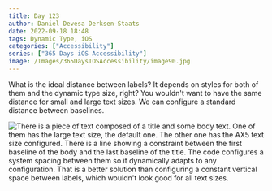 ```yaml
---
title: Day 123
author: Daniel Devesa Derksen-Staats
date: 2022-09-18 18:48
tags: Dynamic Type, iOS
categories: ["Accessibility"]
series: ["365 Days iOS Accessibility"]
image: /Images/365DaysIOSAccessibility/image90.jpg
---
```


What is the ideal distance between labels? It depends on styles for both of them and the dynamic type size, right? You wouldn't want to have the same distance for small and large text sizes. We can configure a standard distance between baselines.

![There is a piece of text composed of a title and some body text. One of them has the large text size, the default one. The other one has the AX5 text size configured. There is a line showing a constraint between the first baseline of the body and the last baseline of the title. The code configures a system spacing between them so it dynamically adapts to any configuration. That is a better solution than configuring a constant vertical space between labels, which wouldn't look good for all text sizes.](/Images/365DaysIOSAccessibility/image90.jpg)